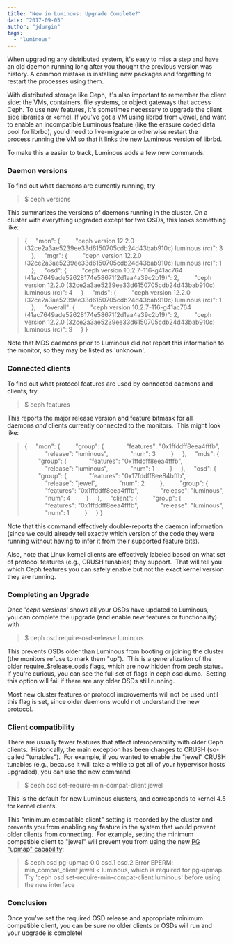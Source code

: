 ```yaml
---
title: "New in Luminous: Upgrade Complete?"
date: "2017-09-05"
author: "jdurgin"
tags: 
  - "luminous"
---
```


When upgrading any distributed system, it's easy to miss a step and have an old daemon running long after you thought the previous version was history. A common mistake is installing new packages and forgetting to restart the processes using them.

With distributed storage like Ceph, it's also important to remember the client side: the VMs, containers, file systems, or object gateways that access Ceph. To use new features, it's sometimes necessary to upgrade the client side libraries or kernel. If you've got a VM using librbd from Jewel, and want to enable an incompatible Luminous feature (like the erasure coded data pool for librbd), you'd need to live-migrate or otherwise restart the process running the VM so that it links the new Luminous version of librbd.

To make this a easier to track, Luminous adds a few new commands.

### Daemon versions

To find out what daemons are currently running, try

> $ ceph versions

This summarizes the versions of daemons running in the cluster. On a cluster with everything upgraded except for two OSDs, this looks something like:

> {
>     "mon": {
>         "ceph version 12.2.0 (32ce2a3ae5239ee33d6150705cdb24d43bab910c) luminous (rc)": 3
>     },
>     "mgr": {
>         "ceph version 12.2.0 (32ce2a3ae5239ee33d6150705cdb24d43bab910c) luminous (rc)": 1
>     },
>     "osd": {
>         "ceph version 10.2.7-116-g41ac764 (41ac7649ade52628174e58671f2d1aa4a39c2b19)": 2,
>         "ceph version 12.2.0 (32ce2a3ae5239ee33d6150705cdb24d43bab910c) luminous (rc)": 4
>     }
>     "mds": {
>         "ceph version 12.2.0 (32ce2a3ae5239ee33d6150705cdb24d43bab910c) luminous (rc)": 1
>     },
>     "overall": {
>         "ceph version 10.2.7-116-g41ac764 (41ac7649ade52628174e58671f2d1aa4a39c2b19)": 2,
>         "ceph version 12.2.0 (32ce2a3ae5239ee33d6150705cdb24d43bab910c) luminous (rc)": 9
>     }
> }

Note that MDS daemons prior to Luminous did not report this information to the monitor, so they may be listed as 'unknown'.

### Connected clients

To find out what protocol features are used by connected daemons and clients, try

> $ ceph features

This reports the major release version and feature bitmask for all daemons _and_ clients currently connected to the monitors.  This might look like:

> {
>     "mon": {
>         "group": {
>             "features": "0x1ffddff8eea4fffb",
>             "release": "luminous",
>             "num": 3
>         }
>     },
>     "mds": {
>         "group": {
>             "features": "0x1ffddff8eea4fffb",
>             "release": "luminous",
>             "num": 1
>         }
>     },
>     "osd": {
>         "group": {
>             "features": "0x17fddff8ee84bffb",
>             "release": "jewel",
>             "num": 2
>         },
>         "group": {
>             "features": "0x1ffddff8eea4fffb",
>             "release": "luminous",
>             "num": 4
>         }
>     },
>     "client": {
>         "group": {
>             "features": "0x1ffddff8eea4fffb",
>             "release": "luminous",
>             "num": 1
>         }
>     }
> }

Note that this command effectively double-reports the daemon information (since we could already tell exactly which version of the code they were running without having to infer it from their supported feature bits).

Also, note that Linux kernel clients are effectively labeled based on what set of protocol features (e.g., CRUSH tunables) they support.  That will tell you which Ceph features you can safely enable but not the exact kernel version they are running.

### Completing an Upgrade

Once '_ceph versions_' shows all your OSDs have updated to Luminous, you can complete the upgrade (and enable new features or functionality) with

> $ ceph osd require-osd-release luminous

This prevents OSDs older than Luminous from booting or joining the cluster (the monitors refuse to mark them "up").  This is a generalization of the older require\_$release\_osds flags, which are now hidden from ceph status. If you're curious, you can see the full set of flags in ceph osd dump.  Setting this option will fail if there are any older OSDs still running.

Most new cluster features or protocol improvements will not be used until this flag is set, since older daemons would not understand the new protocol.

### Client compatibility

There are usually fewer features that affect interoperability with older Ceph clients.  Historically, the main exception has been changes to CRUSH (so-called "tunables").  For example, if you wanted to enable the "jewel" CRUSH tunables (e.g., because it will take a while to get all of your hypervisor hosts upgraded), you can use the new command

> $ ceph osd set-require-min-compat-client jewel

This is the default for new Luminous clusters, and corresponds to kernel 4.5 for kernel clients.

This "minimum compatible client" setting is recorded by the cluster and prevents you from enabling any feature in the system that would prevent older clients from connecting.  For example, setting the minimum compatible client to "jewel" will prevent you from using the new [PG "upmap" capability](http://docs.ceph.com/docs/master/rados/operations/upmap/):

> $ ceph osd pg-upmap 0.0 osd.1 osd.2
> Error EPERM: min\_compat\_client jewel < luminous, which is required for pg-upmap. Try 'ceph osd set-require-min-compat-client luminous' before using the new interface

### Conclusion

Once you've set the required OSD release and appropriate minimum compatible client, you can be sure no older clients or OSDs will run and your upgrade is complete!
